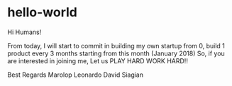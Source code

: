 # hello-world

Hi Humans!

From today, I will start to commit in building my own startup from 0, build 1 product every 3 months starting from this month (January 2018)
So, if you are interested in joining me,
Let us PLAY HARD WORK HARD!!

Best Regards
Marolop Leonardo David Siagian
